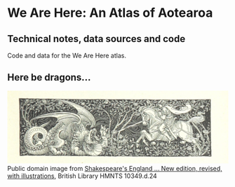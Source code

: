 # We Are Here: An Atlas of Aotearoa
## Technical notes, data sources and code

Code and data for the We Are Here atlas.



## Here be dragons...

![Shakespeare's England](shakespeares_england.jpg)
Public domain image from [Shakespeare's England ... New edition, revised, with illustrations](https://flic.kr/p/hXihTk), British Library HMNTS 10349.d.24